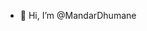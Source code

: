 - 👋 Hi, I’m @MandarDhumane

<!---
MandarDhumane/MandarDhumane is a ✨ special ✨ repository because its `README.md` (this file) appears on your GitHub profile.
You can click the Preview link to take a look at your changes.
--->
